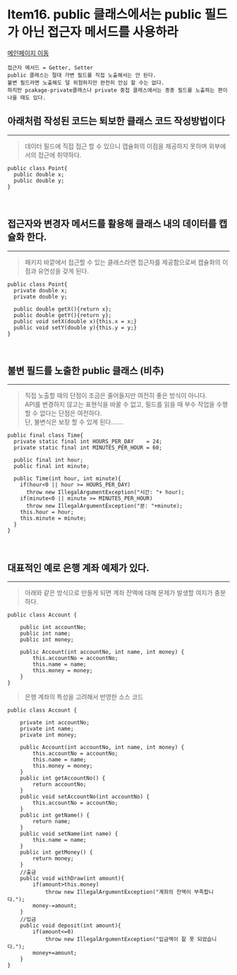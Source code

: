 # Item16. public 클래스에서는 public 필드가 아닌 접근자 메서드를 사용하라

[메인페이지 이동](../README.md)

```
접근자 메서드 = Getter, Setter
public 클래스는 절대 가변 필드를 직접 노출해서는 안 된다.
불변 필드라면 노출해도 덜 위험하지만 완전히 안심 할 수는 없다.
하지만 pcakage-private클래스나 private 중첩 클래스에서는 종종 필드를 노출하는 편이 나을 때도 있다.
```

## 아래처럼 작성된 코드는 퇴보한 클래스 코드 작성방법이다

---

> 데이터 필드에 직접 접근 할 수 있으니 캡슐화의 이점을 제공하지 못하며 외부에서의 접근에 취약하다.

```
public class Point{
  public double x;
  public double y;
}
```

</br>

## 접근자와 변경자 메서드를 활용해 클래스 내의 데이터를 캡슐화 한다.

---

> 패키지 바깥에서 접근할 수 있는 클래스라면 접근자를 제공함으로써 캡슐화의 이점과 유연성을 갖게 된다. </br>

```
public class Point{
  private double x;
  private double y;

  public double getX(){return x};
  public double getY(){return y};
  public void setX(double x){this.x = x;}
  public void setY(double y){this.y = y;}
}
```

</br>

## 불변 필드를 노출한 public 클래스 (비추)

---

> 직접 노출할 때의 단점이 조금은 줄어들지만 여전히 좋은 방식이 아니다. </br>
> API를 변경하지 않고는 표현식을 바꿀 수 없고, 필드를 읽을 때 부수 작업을 수행할 수 없다는 단점은 여전하다. </br>
> 단, 불변식은 보장 할 수 있게 된다.......

```
public final class Time{
  private static final int HOURS_PER_DAY    = 24;
  private static final int MINUTES_PER_HOUR = 60;

  public final int hour;
  public final int minute;

  public Time(int hour, int minute){
    if(hour<0 || hour >= HOURS_PER_DAY)
      throw new IllegalArgumentException("시간: "+ hour);
    if(minute<0 || minute >= MINUTES_PER_HOUR)
      throw new IllegalArgumentException("분: "+minute);
    this.hour = hour;
    this.minute = minute;
  }
}
```

</br>

## 대표적인 예로 은행 계좌 예제가 있다.

---

> 아래와 같은 방식으로 만들게 되면 계좌 잔액에 대해 문제가 발생할 여지가 충분하다.

```
public class Account {

    public int accountNo;
    public int name;
    public int money;

    public Account(int accountNo, int name, int money) {
        this.accountNo = accountNo;
        this.name = name;
        this.money = money;
    }
}
```

> 은행 계좌의 특성을 고려해서 반영한 소스 코드

```
public class Account {

    private int accountNo;
    private int name;
    private int money;

    public Account(int accountNo, int name, int money) {
        this.accountNo = accountNo;
        this.name = name;
        this.money = money;
    }
    public int getAccountNo() {
        return accountNo;
    }
    public void setAccountNo(int accountNo) {
        this.accountNo = accountNo;
    }
    public int getName() {
        return name;
    }
    public void setName(int name) {
        this.name = name;
    }
    public int getMoney() {
        return money;
    }
    //출금
    public void withDraw(int amount){
        if(amount>this.money)
            throw new IllegalArgumentException("계좌의 잔액이 부족합니다.");
        money-=amount;
    }
    //입금
    public void deposit(int amount){
        if(amount<=0)
            throw new IllegalArgumentException("입금액이 잚 못 되었습니다.");
        money+=amount;
    }
}

```
